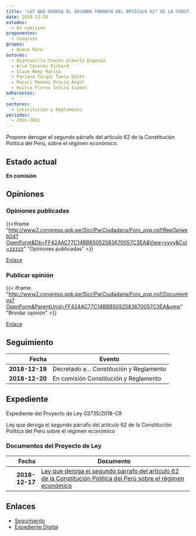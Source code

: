 ```yaml
---
title: "LEY QUE DEROGA EL SEGUNDO PÁRRAFO DEL ARTÍCULO 62° DE LA CONSTITUCIÓN POLÍTICA DEL PERÚ SOBRE EL RÉGIMEN ECONÓMICO"
date: 2018-12-20
estados: 
  - En comisión
proponentes: 
  - Congreso
grupos: 
  - Nuevo Perú
autores: 
  - Quintanilla Chacón Alberto Eugenio
  - Arce Cáceres Richard
  - Glave Remy Marisa
  - Pariona Tarqui Tania Edith
  - Pacori Mamani Oracio Ángel
  - Huilca Flores Indira Isabel
adherentes: 
  - 
sectores: 
  - Constitución y Reglamento
periodos: 
  - 2016-2021
---
```


Propone derogar el segundo párrafo del artículo 62 de la Constitución Politica del Perú, sobre el régimen económico.


## Estado actual

**En comisión**

## Opiniones

### Opiniones publicadas

{{<iframe "http://www2.congreso.gob.pe/Sicr/ParCiudadana/Foro_pvp.nsf/RepOpiweb04?OpenForm&Db=FF424AC77C14BBB5052583670057C3EA&View=yyyy&Col=zzzzz" "Opiniones publicadas" >}}

[Enlace](http://www2.congreso.gob.pe/Sicr/ParCiudadana/Foro_pvp.nsf/RepOpiweb04?OpenForm&Db=FF424AC77C14BBB5052583670057C3EA&View=yyyy&Col=zzzzz)
### Publicar opinión

{{< iframe "http://www2.congreso.gob.pe/Sicr/ParCiudadana/Foro_pvp.nsf/Documentos?OpenForm&ParentUnid=FF424AC77C14BBB5052583670057C3EA&view" "Brindar opinión" >}}

[Enlace](http://www2.congreso.gob.pe/Sicr/ParCiudadana/Foro_pvp.nsf/Documentos?OpenForm&ParentUnid=FF424AC77C14BBB5052583670057C3EA&view)

## Seguimiento

| Fecha | Evento |
|------:|--------|
| **2018-12-19** | Decretado a... Constitución y Reglamento|
| **2018-12-20** | En comisión Constitución y Reglamento|


## Expediente

Expediente del Proyecto de Ley 03735/2018-CR

Ley que deroga el segundo párrafo del artículo 62 de la Constitución Política del Perú sobre el régimen económico


### Documentos del Proyecto de Ley

| Fecha | Documento |
|------:|--------|
| **2018-12-17** | [Ley que deroga el segundo párrafo del artículo 62 de la Constitución Política del Perú sobre el régimen económico](http://www.leyes.congreso.gob.pe/Documentos/2016_2021/Proyectos_de_Ley_y_de_Resoluciones_Legislativas/PL0373520181217.pdf) |

## Enlaces 

- [Seguimiento](http://www2.congreso.gob.pe/Sicr/TraDocEstProc/CLProLey2016.nsf/f7fff46988ca05b1052578e100829cc7/10a62b0a1d182277052583660082bcfc?OpenDocument)
- [Expediente Digital](http://www2.congreso.gob.pe/Sicr/TraDocEstProc/CLProLey2016.nsf/f7fff46988ca05b1052578e100829cc7/10a62b0a1d182277052583660082bcfc?OpenDocument&Click=05257FB7005EB655.eb71d0cf91d8294e05256cdf006b5706/$Body/0.1C6C)
